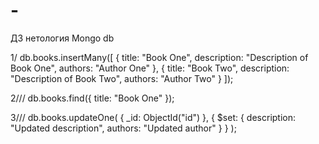 # -
ДЗ нетология Mongo db

1/ 
db.books.insertMany([
  {
    title: "Book One",
    description: "Description of Book One",
    authors: "Author One"
  },
  {
    title: "Book Two",
    description: "Description of Book Two",
    authors: "Author Two"
  }
]);

2/// 
db.books.find({ title: "Book One" });

3///
db.books.updateOne(
  { _id: ObjectId("id") },
  {
    $set: {
      description: "Updated description",
      authors: "Updated author"
    }
  }
);
